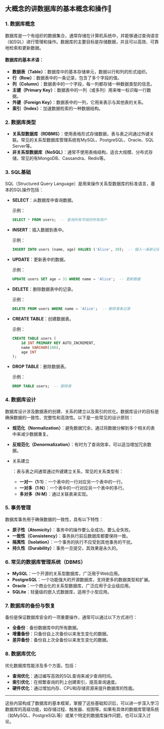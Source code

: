 ## 大概念的讲数据库的基本概念和操作🎈

### 1. **数据库概念**

数据库是一个有组织的数据集合，通常存储在计算机系统中，并能够通过查询语言（如SQL）进行管理和操作。数据库的主要目标是存储数据，并且可以高效、可靠地检索和更新数据。

#### 数据库的基本术语：

- **数据表（Table）**：数据库中的基本存储单元，数据以行和列的形式组织。
- **行（Row）**：数据表中的一条记录，包含了多个字段的值。
- **列（Column）**：数据表中的一个字段，每一列都存储一种数据类型的信息。
- **主键（Primary Key）**：数据表中的一列（或多列）用来唯一标识每一行数据。
- **外键（Foreign Key）**：数据表中的一列，它用来表示与其他表的关系。
- **索引（Index）**：加速数据检索的一种数据结构。

### 2. **数据库类型**

- **关系型数据库（RDBMS）**：使用表格形式存储数据，表与表之间通过外键关联。常见的关系型数据库管理系统有MySQL、PostgreSQL、Oracle、SQL Server等。
- **非关系型数据库（NoSQL）**：通常不使用表格结构，适合大规模、分布式存储，常见的有MongoDB、Cassandra、Redis等。

### 3. **SQL基础**

SQL（Structured Query Language）是用来操作关系型数据库的标准语言，基本的SQL操作包括：

- **SELECT**：从数据库中查询数据。

  示例：

  ```sql
  SELECT * FROM users;  -- 查询所有字段的所有用户
  ```

- **INSERT**：插入数据到表中。

  示例：

  ```sql
  INSERT INTO users (name, age) VALUES ('Alice', 30);  -- 插入一条新记录
  ```

- **UPDATE**：更新表中的数据。

  示例：

  ```sql
  UPDATE users SET age = 31 WHERE name = 'Alice';  -- 更新数据
  ```

- **DELETE**：删除数据表中的记录。

  示例：

  ```sql
  DELETE FROM users WHERE name = 'Alice';  -- 删除某条记录
  ```

- **CREATE TABLE**：创建数据表。

  示例：

  ```sql
  CREATE TABLE users (
      id INT PRIMARY KEY AUTO_INCREMENT,
      name VARCHAR(100),
      age INT
  );
  ```

- **DROP TABLE**：删除数据表。

  示例：

  ```sql
  DROP TABLE users;  -- 删除表
  ```

### 4. **数据库设计**

数据库设计涉及数据表的创建、关系的建立以及索引的优化。数据库设计的目标是确保数据的一致性、完整性和高效性。以下是一些常见的设计原则：

- **规范化（Normalization）**：避免数据冗余，通过将数据分解到多个相关的表中来减少数据重复。

- **反规范化（Denormalization）**：有时为了查询效率，可以适当增加冗余数据。

- 关系建立

  ：表与表之间通常通过外键建立关系，常见的关系类型有：

  - **一对一（1:1）**：一个表中的一行对应另一个表中的一行。
  - **一对多（1:N）**：一个表中的一行对应另一个表中的多行。
  - **多对多（N:M）**：通过关联表来实现。

### 5. **事务管理**

数据库事务用于确保数据的一致性，具有以下特性：

- **原子性（Atomicity）**：事务中的操作要么全成功，要么全失败。
- **一致性（Consistency）**：事务执行前后数据库都要保持一致。
- **隔离性（Isolation）**：一个事务的执行不应受到其他事务的干扰。
- **持久性（Durability）**：事务一旦提交，其效果是永久的。

### 6. **常见的数据库管理系统（DBMS）**

- **MySQL**：一个开源的关系型数据库，广泛用于Web应用。
- **PostgreSQL**：一个功能强大的开源数据库，支持更多的数据类型和扩展。
- **Oracle**：一个商业化的关系型数据库，广泛应用于企业级应用。
- **SQLite**：轻量级的嵌入式数据库，适用于小型应用。

### 7. **数据库的备份与恢复**

备份是保证数据库安全的一项重要操作，通常可以通过以下方式进行：

- **全备份**：备份数据库中的所有数据。
- **增量备份**：只备份自上次备份以来发生变化的数据。
- **差异备份**：备份自上次全备份以来发生变化的数据。

### 8. **数据库优化**

优化数据库性能涉及多个方面，包括：

- **查询优化**：通过编写高效的SQL查询来减少查询时间。
- **索引优化**：在频繁查询的列上创建索引，提高查询速度。
- **硬件优化**：通过增加内存、CPU和存储资源来提升数据库的性能。

------

这些内容构成了数据库的基本框架，掌握了这些基础知识后，可以进一步深入学习数据库的高级功能，如存储过程、触发器、视图等。如果有具体的数据库管理系统（如MySQL、PostgreSQL等）或某个特定的数据库操作问题，也可以深入讨论。